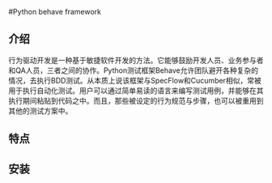 #Python behave framework

## 介绍
行为驱动开发是一种基于敏捷软件开发的方法。它能够鼓励开发人员、业务参与者和QA人员，三者之间的协作。Python测试框架Behave允许团队避开各种复杂的情况，去执行BDD测试。从本质上说该框架与SpecFlow和Cucumber相似，常被用于执行自动化测试。用户可以通过简单易读的语言来编写测试用例，并能够在其执行期间粘贴到代码之中。而且，那些被设定的行为规范与步骤，也可以被重用到其他的测试方案中。


## 特点


## 安装




